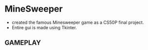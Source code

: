 # MineSweeper
- created the famous Minesweeper game as a CS50P final project.
- Entire gui is made using Tkinter.

## GAMEPLAY

